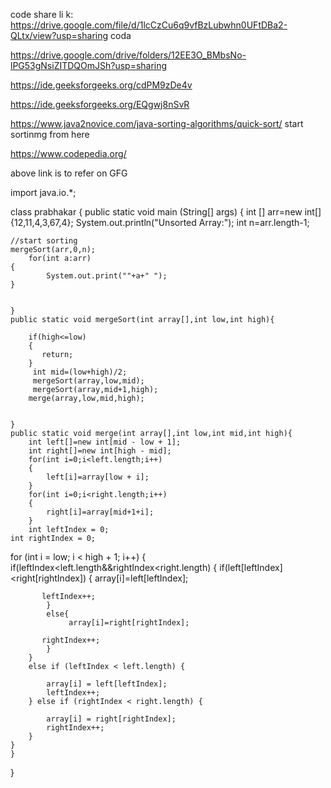 code share li k:
https://drive.google.com/file/d/1lcCzCu6q9vfBzLubwhn0UFtDBa2-QLtx/view?usp=sharing coda

https://drive.google.com/drive/folders/12EE3O_BMbsNo-lPG53gNsiZITDQOmJSh?usp=sharing



https://ide.geeksforgeeks.org/cdPM9zDe4v

https://ide.geeksforgeeks.org/EQgwj8nSvR


https://www.java2novice.com/java-sorting-algorithms/quick-sort/ start sortinmg from here

https://www.codepedia.org/

above link is to refer on GFG

import java.io.*;

class prabhakar {
	public static void main (String[] args) {
		int [] arr=new int[]{12,11,4,3,67,4};
	System.out.println("Unsorted Array:");
	int n=arr.length-1;

	//start sorting
	mergeSort(arr,0,n);
		for(int a:arr)
	{
	    	System.out.print(""+a+" ");
	}
	

	}
	public static void mergeSort(int array[],int low,int high){
	   
	    if(high<=low)
	    {
	       return; 
	    }
	     int mid=(low+high)/2;
	     mergeSort(array,low,mid);
	     mergeSort(array,mid+1,high);
	    merge(array,low,mid,high);
	    
	    
	}
	public static void merge(int array[],int low,int mid,int high){
	    int left[]=new int[mid - low + 1];
	    int right[]=new int[high - mid];
	    for(int i=0;i<left.length;i++)
	    {
	        left[i]=array[low + i];
	    }
	    for(int i=0;i<right.length;i++)
	    {
	        right[i]=array[mid+1+i];
	    }
	    int leftIndex = 0;
    int rightIndex = 0;
   for (int i = low; i < high + 1; i++)
    {
	    if(leftIndex<left.length&&rightIndex<right.length)
	    {
	        if(left[leftIndex]<right[rightIndex])
	        {
	            array[i]=left[leftIndex];
	            
	       leftIndex++;
	        }
	        else{
	             array[i]=right[rightIndex];
	            
	       rightIndex++;
	        }
	    }
	    else if (leftIndex < left.length) {
           
            array[i] = left[leftIndex];
            leftIndex++;
        } else if (rightIndex < right.length) {
           
            array[i] = right[rightIndex];
            rightIndex++;
        }
    }
	}
}
